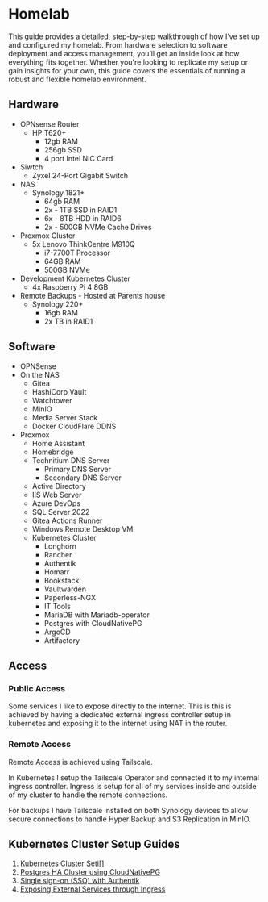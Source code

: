 # Homelab

This guide provides a detailed, step-by-step walkthrough of how I’ve set up and configured my homelab. From hardware selection to software deployment and access management, you’ll get an inside look at how everything fits together. Whether you're looking to replicate my setup or gain insights for your own, this guide covers the essentials of running a robust and flexible homelab environment.


## Hardware

- OPNsense Router
    - HP T620+
        - 12gb RAM
        - 256gb SSD
        - 4 port Intel NIC Card
- Siwtch
    - Zyxel 24-Port Gigabit Switch
- NAS
    - Synology 1821+
        - 64gb RAM
        - 2x - 1TB SSD in RAID1
        - 6x - 8TB HDD in RAID6
        - 2x - 500GB NVMe Cache Drives
- Proxmox Cluster
    - 5x Lenovo ThinkCentre M910Q
        - i7-7700T Processor
        - 64GB RAM
        - 500GB NVMe
- Development Kubernetes Cluster
    - 4x Raspberry Pi 4 8GB
- Remote Backups - Hosted at Parents house
    - Synology 220+
        - 16gb RAM
        - 2x TB in RAID1

## Software

- OPNSense
- On the NAS
    - Gitea
    - HashiCorp Vault
    - Watchtower
    - MinIO
    - Media Server Stack
    - Docker CloudFlare DDNS
- Proxmox
    - Home Assistant
    - Homebridge
    - Technitium DNS Server
        - Primary DNS Server
        - Secondary DNS Server
    - Active Directory
    - IIS Web Server
    - Azure DevOps
    - SQL Server 2022
    - Gitea Actions Runner
    - Windows Remote Desktop VM
    - Kubernetes Cluster
        - Longhorn
        - Rancher
        - Authentik
        - Homarr
        - Bookstack
        - Vaultwarden
        - Paperless-NGX
        - IT Tools
        - MariaDB with Mariadb-operator
        - Postgres with CloudNativePG
        - ArgoCD
        - Artifactory

## Access

### Public Access

Some services I like to expose directly to the internet. This is this is achieved by having a dedicated external ingress controller setup in kubernetes and exposing it to the internet using NAT in the router.

### Remote Access

Remote Access is achieved using Tailscale.

In Kubernetes I setup the Tailscale Operator and connected it to my internal ingress controller. Ingress is setup for all of my services inside and outside of my cluster to handle the remote connections.

For backups I have Tailscale installed on both Synology devices to allow secure connections to handle Hyper Backup and S3 Replication in MinIO.

## Kubernetes Cluster Setup Guides

1. [Kubernetes Cluster Seti[]](Kubernetes-Cluster-Setup.md)
2. [Postgres HA Cluster using CloudNativePG](CloudNativePG.md)
3. [Single sign-on (SSO) with Authentik](Authentik.md)
4. [Exposing External Services through Ingress](External-Ingress.md)